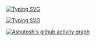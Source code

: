 [![Typing SVG](https://readme-typing-svg.demolab.com?font=Rubik&weight=800&size=30&pause=1000&color=2DE4CDEB&random=false&width=550&height=60&lines=Hi+there+i'm+PolyKnox;This+is+my+github;Expect+to+find+some+sh!tty+things)](https://git.io/typing-svg)

[![Typing SVG](https://readme-typing-svg.demolab.com?font=Rubik&weight=800&size=30&duration=0.1&pause=10000000&color=2DE4CDEB&random=false&width=550&height=60&lines=My+commitments)](https://git.io/typing-svg)

[![Ashutosh's github activity graph](https://github-readme-activity-graph.vercel.app/graph?username=polyknox&bg_color=000000&color=ffffff&line=80ffff&point=0080ff&area=true&hide_border=true)](https://github.com/ashutosh00710/github-readme-activity-graph)
